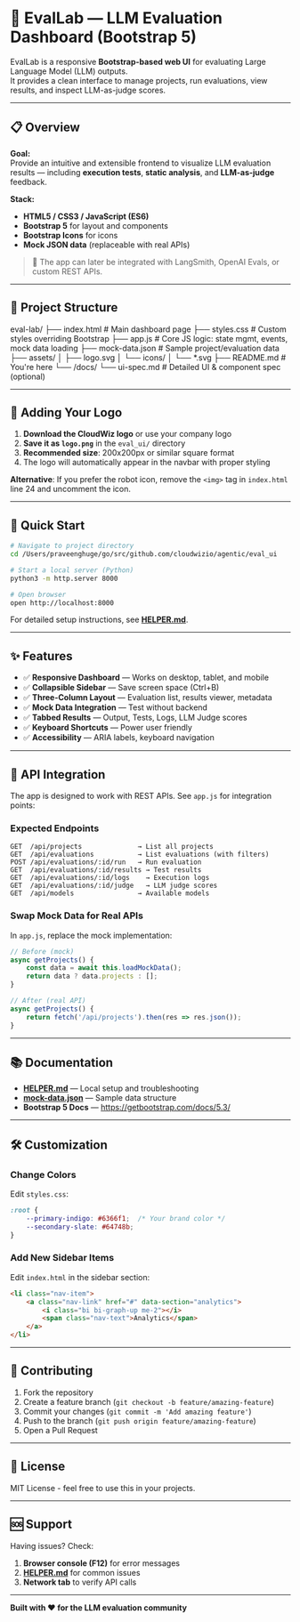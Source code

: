 # 🧠 EvalLab — LLM Evaluation Dashboard (Bootstrap 5)

EvalLab is a responsive **Bootstrap-based web UI** for evaluating Large Language Model (LLM) outputs.  
It provides a clean interface to manage projects, run evaluations, view results, and inspect LLM-as-judge scores.

---

## 📋 Overview

**Goal:**  
Provide an intuitive and extensible frontend to visualize LLM evaluation results — including **execution tests**, **static analysis**, and **LLM-as-judge** feedback.

**Stack:**  
- **HTML5 / CSS3 / JavaScript (ES6)**  
- **Bootstrap 5** for layout and components  
- **Bootstrap Icons** for icons  
- **Mock JSON data** (replaceable with real APIs)  

> 🧩 The app can later be integrated with LangSmith, OpenAI Evals, or custom REST APIs.

---

## 🧭 Project Structure

eval-lab/
├── index.html # Main dashboard page
├── styles.css # Custom styles overriding Bootstrap
├── app.js # Core JS logic: state mgmt, events, mock data loading
├── mock-data.json # Sample project/evaluation data
├── assets/
│ ├── logo.svg
│ └── icons/
│ └── *.svg
├── README.md # You're here
└── /docs/
└── ui-spec.md # Detailed UI & component spec (optional)

---

## 🎨 Adding Your Logo

1. **Download the CloudWiz logo** or use your company logo
2. **Save it as `logo.png`** in the `eval_ui/` directory
3. **Recommended size**: 200x200px or similar square format
4. The logo will automatically appear in the navbar with proper styling

**Alternative**: If you prefer the robot icon, remove the `<img>` tag in `index.html` line 24 and uncomment the icon.

---

## 🚀 Quick Start

```bash
# Navigate to project directory
cd /Users/praveenghuge/go/src/github.com/cloudwizio/agentic/eval_ui

# Start a local server (Python)
python3 -m http.server 8000

# Open browser
open http://localhost:8000
```

For detailed setup instructions, see **[HELPER.md](HELPER.md)**.

---

## ✨ Features

- ✅ **Responsive Dashboard** — Works on desktop, tablet, and mobile
- ✅ **Collapsible Sidebar** — Save screen space (Ctrl+B)
- ✅ **Three-Column Layout** — Evaluation list, results viewer, metadata
- ✅ **Mock Data Integration** — Test without backend
- ✅ **Tabbed Results** — Output, Tests, Logs, LLM Judge scores
- ✅ **Keyboard Shortcuts** — Power user friendly
- ✅ **Accessibility** — ARIA labels, keyboard navigation

---

## 🔌 API Integration

The app is designed to work with REST APIs. See `app.js` for integration points:

### Expected Endpoints

```
GET  /api/projects              → List all projects
GET  /api/evaluations           → List evaluations (with filters)
POST /api/evaluations/:id/run   → Run evaluation
GET  /api/evaluations/:id/results → Test results
GET  /api/evaluations/:id/logs    → Execution logs
GET  /api/evaluations/:id/judge   → LLM judge scores
GET  /api/models                → Available models
```

### Swap Mock Data for Real APIs

In `app.js`, replace the mock implementation:

```javascript
// Before (mock)
async getProjects() {
    const data = await this.loadMockData();
    return data ? data.projects : [];
}

// After (real API)
async getProjects() {
    return fetch('/api/projects').then(res => res.json());
}
```

---

## 📚 Documentation

- **[HELPER.md](HELPER.md)** — Local setup and troubleshooting
- **[mock-data.json](mock-data.json)** — Sample data structure
- **Bootstrap 5 Docs** — https://getbootstrap.com/docs/5.3/

---

## 🛠️ Customization

### Change Colors

Edit `styles.css`:

```css
:root {
    --primary-indigo: #6366f1;  /* Your brand color */
    --secondary-slate: #64748b;
}
```

### Add New Sidebar Items

Edit `index.html` in the sidebar section:

```html
<li class="nav-item">
    <a class="nav-link" href="#" data-section="analytics">
        <i class="bi bi-graph-up me-2"></i>
        <span class="nav-text">Analytics</span>
    </a>
</li>
```

---

## 🤝 Contributing

1. Fork the repository
2. Create a feature branch (`git checkout -b feature/amazing-feature`)
3. Commit your changes (`git commit -m 'Add amazing feature'`)
4. Push to the branch (`git push origin feature/amazing-feature`)
5. Open a Pull Request

---

## 📄 License

MIT License - feel free to use this in your projects.

---

## 🆘 Support

Having issues? Check:

1. **Browser console (F12)** for error messages
2. **[HELPER.md](HELPER.md)** for common issues
3. **Network tab** to verify API calls

---

**Built with ❤️ for the LLM evaluation community**
